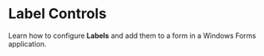 # Label Controls
<p>Learn how to configure <b>Labels</b> and add them to a form in a Windows Forms application.</p>
